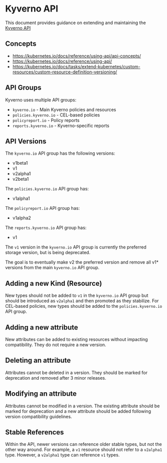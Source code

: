 # Kyverno API

This document provides guidance on extending and maintaining the [Kyverno API](../../../api/kyverno/)

## Concepts
* https://kubernetes.io/docs/reference/using-api/api-concepts/ 
* https://kubernetes.io/docs/reference/using-api/ 
* https://kubernetes.io/docs/tasks/extend-kubernetes/custom-resources/custom-resource-definition-versioning/

## API Groups 

Kyverno uses multiple API groups:
- `kyverno.io` - Main Kyverno policies and resources
- `policies.kyverno.io` - CEL-based policies 
- `policyreport.io` - Policy reports
- `reports.kyverno.io` - Kyverno-specific reports

## API Versions

The `kyverno.io` API group has the following versions:
* v1beta1 
* v1 
* v2alpha1
* v2beta1

The `policies.kyverno.io` API group has:
* v1alpha1

The `policyreport.io` API group has:
* v1alpha2

The `reports.kyverno.io` API group has:
* v1 

The `v1` version in the `kyverno.io` API group is currently the preferred storage version, but is being deprecated. 

The goal is to eventually make v2 the preferred version and remove all v1* versions from the main `kyverno.io` API group.


## Adding a new Kind (Resource)

New types should not be added to `v1` in the `kyverno.io` API group but should be introduced as `v2alpha1` and then promoted as they stabilize. For CEL-based policies, new types should be added to the `policies.kyverno.io` API group.

## Adding a new attribute

New attributes can be added to existing resources without impacting compatibility. They do not require a new version.

## Deleting an attribute

Attributes cannot be deleted in a version. They should be marked for deprecation and removed after 3 minor releases.

## Modifying an attribute

Attributes cannot be modified in a version. The existing attribute should be marked for deprecation and a new attribute should be added following version compatibility guidelines.


## Stable References

Within the API, newer versions can reference older stable types, but not the other way around. For example, a `v1` resource should not refer to a `v2alpha1` type. However, a `v2alpha1` type can reference `v1` types.



